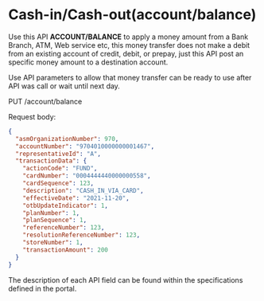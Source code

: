 # Cash-in/Cash-out(account/balance)

Use this API **ACCOUNT/BALANCE** to apply a money amount from a Bank Branch, ATM, Web service etc, this money transfer does not make a debit from an existing account of credit, debit, or prepay, just this API post an specific money amount to a destination account.

Use API parameters to allow that money transfer can be ready to use after API was call or wait until next day.

PUT /account/balance
            
Request body:

```json
{
  "asmOrganizationNumber": 970,
  "accountNumber": "9704010000000001467",
  "representativeId": "A",
  "transactionData": {
    "actionCode": "FUND",
    "cardNumber": "0004444440000000558",
    "cardSequence": 123,
    "description": "CASH_IN_VIA_CARD",
    "effectiveDate": "2021-11-20",
    "otbUpdateIndicator": 1,
    "planNumber": 1,
    "planSequence": 1,
    "referenceNumber": 123,
    "resolutionReferenceNumber": 123,
    "storeNumber": 1,
    "transactionAmount": 200
  }
}
```

The description of each API field can be found within the specifications defined in the portal.
